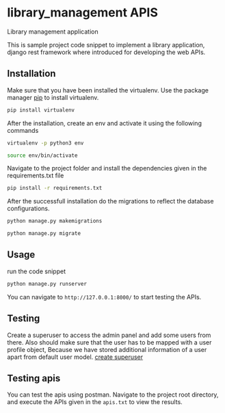 # library_management APIS
Library management application

This is sample project code snippet to implement a library application,
django rest framework where introduced for developing the web APIs.

## Installation
Make sure that you have been installed the virtualenv.
Use the package manager [pip](https://pip.pypa.io/en/stable/) to install virtualenv.

```bash
pip install virtualenv
```
After the installation, create an env and activate it using the following commands

```bash
virtualenv -p python3 env
```

```bash
source env/bin/activate
```
Navigate to the project folder and install the dependencies given in the requirements.txt file

```bash
pip install -r requirements.txt
```
After the successfull installation do the migrations to reflect the database configurations.

```bash
python manage.py makemigrations
```

```bash
python manage.py migrate
```

## Usage

run the code snippet 

```bash
python manage.py runserver
```
You can navigate to ```http://127.0.0.1:8000/``` to start testing the APIs.

## Testing
Create a superuser to access the admin panel and add some users from there. Also 
should make sure that the user has to be mapped with a user profile object, Because 
we have stored additional information of a user apart from default user model.
[create superuser](https://www.geeksforgeeks.org/how-to-create-superuser-in-django/)

## Testing apis
You can test the apis using postman.
Navigate to the project root directory, and execute the APIs given in the 
```apis.txt``` to view the results.

